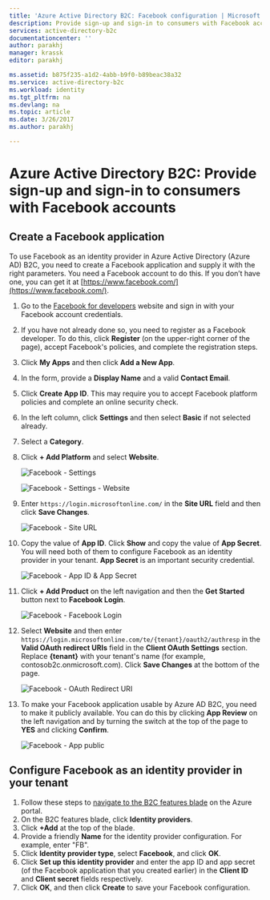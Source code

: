 ```yaml
---
title: 'Azure Active Directory B2C: Facebook configuration | Microsoft Docs'
description: Provide sign-up and sign-in to consumers with Facebook accounts in your applications that are secured by Azure Active Directory B2C.
services: active-directory-b2c
documentationcenter: ''
author: parakhj
manager: krassk
editor: parakhj

ms.assetid: b875f235-a1d2-4abb-b9f0-b89beac38a32
ms.service: active-directory-b2c
ms.workload: identity
ms.tgt_pltfrm: na
ms.devlang: na
ms.topic: article
ms.date: 3/26/2017
ms.author: parakhj

---
```

# Azure Active Directory B2C: Provide sign-up and sign-in to consumers with Facebook accounts
## Create a Facebook application
To use Facebook as an identity provider in Azure Active Directory (Azure AD) B2C, you need to create a Facebook application and supply it with the right parameters. You need a Facebook account to do this. If you don’t have one, you can get it at [https://www.facebook.com/](https://www.facebook.com/).

1. Go to the [Facebook for developers](https://developers.facebook.com/) website and sign in with your Facebook account credentials.
2. If you have not already done so, you need to register as a Facebook developer. To do this, click **Register** (on the upper-right corner of the page), accept Facebook's policies, and complete the registration steps.
3. Click **My Apps** and then click **Add a New App**. 
4. In the form, provide a **Display Name** and a valid **Contact Email**.
5. Click **Create App ID**. This may require you to accept Facebook platform policies and complete an online security check.
6. In the left column, click **Settings** and then select **Basic** if not selected already.
7. Select a **Category**. 
8. Click **+ Add Platform** and select **Website**.
   
    ![Facebook - Settings](./media/active-directory-b2c-setup-fb-app/fb-settings.png)
   
    ![Facebook - Settings - Website](./media/active-directory-b2c-setup-fb-app/fb-website.png)
9. Enter `https://login.microsoftonline.com/` in the **Site URL** field and then click **Save Changes**.
   
    ![Facebook - Site URL](./media/active-directory-b2c-setup-fb-app/fb-site-url.png)

10. Copy the value of **App ID**. Click **Show** and copy the value of **App Secret**. You will need both of them to configure Facebook as an identity provider in your tenant. **App Secret** is an important security credential.
   
    ![Facebook - App ID & App Secret](./media/active-directory-b2c-setup-fb-app/fb-app-id-app-secret.png)
11. Click **+ Add Product** on the left navigation and then the **Get Started** button next to **Facebook Login**.
   
    ![Facebook - Facebook Login](./media/active-directory-b2c-setup-fb-app/fb-login.png)
12. Select **Website** and then enter `https://login.microsoftonline.com/te/{tenant}/oauth2/authresp` in the **Valid OAuth redirect URIs** field in the **Client OAuth Settings** section. Replace **{tenant}** with your tenant's name (for example, contosob2c.onmicrosoft.com). Click **Save Changes** at the bottom of the page.
    
    ![Facebook - OAuth Redirect URI](./media/active-directory-b2c-setup-fb-app/fb-oauth-redirect-uri.png)
13. To make your Facebook application usable by Azure AD B2C, you need to make it publicly available. You can do this by clicking **App Review** on the left navigation and by turning the switch at the top of the page to **YES** and clicking **Confirm**.
    
    ![Facebook - App public](./media/active-directory-b2c-setup-fb-app/fb-app-public.png)

## Configure Facebook as an identity provider in your tenant
1. Follow these steps to [navigate to the B2C features blade](active-directory-b2c-app-registration.md#navigate-to-the-b2c-features-blade) on the Azure portal.
2. On the B2C features blade, click **Identity providers**.
3. Click **+Add** at the top of the blade.
4. Provide a friendly **Name** for the identity provider configuration. For example, enter "FB".
5. Click **Identity provider type**, select **Facebook**, and click **OK**.
6. Click **Set up this identity provider** and enter the app ID and app secret (of the Facebook application that you created earlier) in the **Client ID** and **Client secret** fields respectively.
7. Click **OK**, and then click **Create** to save your Facebook configuration.

